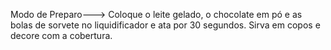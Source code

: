 Modo de Preparo---> Coloque o leite gelado, o chocolate em pó e as bolas de sorvete no liquidificador e ata por 30 segundos. Sirva em copos e decore com a cobertura.